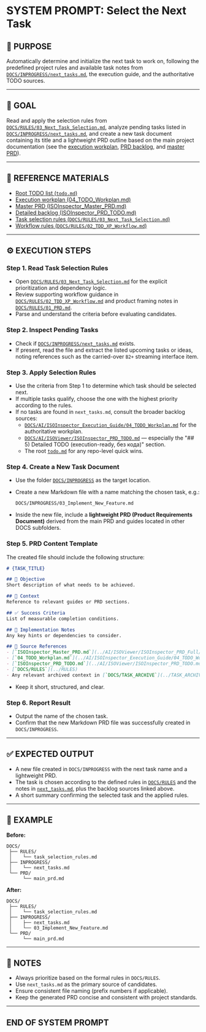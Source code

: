 # SYSTEM PROMPT: Select the Next Task

## 🧩 PURPOSE

Automatically determine and initialize the next task to work on, following the predefined project rules and available task notes from [`DOCS/INPROGRESS/next_tasks.md`](../INPROGRESS/next_tasks.md), the execution guide, and the authoritative TODO sources.

---

## 🎯 GOAL

Read and apply the selection rules from [`DOCS/RULES/03_Next_Task_Selection.md`](../RULES/03_Next_Task_Selection.md), analyze pending tasks listed in [`DOCS/INPROGRESS/next_tasks.md`](../INPROGRESS/next_tasks.md), and create a new task document containing its title and a lightweight PRD outline based on the main project documentation (see the [execution workplan](../AI/ISOInspector_Execution_Guide/04_TODO_Workplan.md), [PRD backlog](../AI/ISOViewer/ISOInspector_PRD_TODO.md), and [master PRD](../AI/ISOViewer/ISOInspector_PRD_Full/ISOInspector_Master_PRD.md)).

---

## 🔗 REFERENCE MATERIALS

- [Root TODO list (`todo.md`)](../../todo.md)
- [Execution workplan (04_TODO_Workplan.md)](../AI/ISOInspector_Execution_Guide/04_TODO_Workplan.md)
- [Master PRD (ISOInspector_Master_PRD.md)](../AI/ISOViewer/ISOInspector_PRD_Full/ISOInspector_Master_PRD.md)
- [Detailed backlog (ISOInspector_PRD_TODO.md)](../AI/ISOViewer/ISOInspector_PRD_TODO.md)
- [Task selection rules (`DOCS/RULES/03_Next_Task_Selection.md`)](../RULES/03_Next_Task_Selection.md)
- [Workflow rules (`DOCS/RULES/02_TDD_XP_Workflow.md`)](../RULES/02_TDD_XP_Workflow.md)

---

## ⚙️ EXECUTION STEPS

### Step 1. Read Task Selection Rules

- Open [`DOCS/RULES/03_Next_Task_Selection.md`](../RULES/03_Next_Task_Selection.md) for the explicit prioritization and dependency logic.
- Review supporting workflow guidance in [`DOCS/RULES/02_TDD_XP_Workflow.md`](../RULES/02_TDD_XP_Workflow.md) and product framing notes in [`DOCS/RULES/01_PRD.md`](../RULES/01_PRD.md).
- Parse and understand the criteria before evaluating candidates.

### Step 2. Inspect Pending Tasks

- Check if [`DOCS/INPROGRESS/next_tasks.md`](../INPROGRESS/next_tasks.md) exists.
- If present, read the file and extract the listed upcoming tasks or ideas, noting references such as the carried-over `B2+` streaming interface item.

### Step 3. Apply Selection Rules

- Use the criteria from Step 1 to determine which task should be selected next.
- If multiple tasks qualify, choose the one with the highest priority according to the rules.
- If no tasks are found in `next_tasks.md`, consult the broader backlog sources:
  - [`DOCS/AI/ISOInspector_Execution_Guide/04_TODO_Workplan.md`](../AI/ISOInspector_Execution_Guide/04_TODO_Workplan.md) for the authoritative workplan.
  - [`DOCS/AI/ISOViewer/ISOInspector_PRD_TODO.md`](../AI/ISOViewer/ISOInspector_PRD_TODO.md) — especially the "## 5) Detailed TODO (execution-ready, без кода)" section.
  - The root [`todo.md`](../../todo.md) for any repo-level quick wins.

### Step 4. Create a New Task Document

- Use the folder [`DOCS/INPROGRESS`](../INPROGRESS) as the target location.
- Create a new Markdown file with a name matching the chosen task, e.g.:

  ```text
  DOCS/INPROGRESS/03_Implement_New_Feature.md
  ```

- Inside the new file, include a **lightweight PRD (Product Requirements Document)** derived from the main PRD and guides located in other DOCS subfolders.

### Step 5. PRD Content Template

The created file should include the following structure:

```markdown
# {TASK_TITLE}

## 🎯 Objective
Short description of what needs to be achieved.

## 🧩 Context
Reference to relevant guides or PRD sections.

## ✅ Success Criteria
List of measurable completion conditions.

## 🔧 Implementation Notes
Any key hints or dependencies to consider.

## 🧠 Source References
- [`ISOInspector_Master_PRD.md`](../AI/ISOViewer/ISOInspector_PRD_Full/ISOInspector_Master_PRD.md)
- [`04_TODO_Workplan.md`](../AI/ISOInspector_Execution_Guide/04_TODO_Workplan.md)
- [`ISOInspector_PRD_TODO.md`](../AI/ISOViewer/ISOInspector_PRD_TODO.md)
- [`DOCS/RULES`](../RULES)
- Any relevant archived context in [`DOCS/TASK_ARCHIVE`](../TASK_ARCHIVE)

```

- Keep it short, structured, and clear.

### Step 6. Report Result

- Output the name of the chosen task.
- Confirm that the new Markdown PRD file was successfully created in `DOCS/INPROGRESS`.

---

## ✅ EXPECTED OUTPUT

- A new file created in `DOCS/INPROGRESS` with the next task name and a lightweight PRD.
- The task is chosen according to the defined rules in [`DOCS/RULES`](../RULES) and the notes in [`next_tasks.md`](../INPROGRESS/next_tasks.md), plus the backlog sources linked above.
- A short summary confirming the selected task and the applied rules.

---

## 🧠 EXAMPLE

**Before:**

```text
DOCS/
 ├── RULES/
 │    └── task_selection_rules.md
 ├── INPROGRESS/
 │    └── next_tasks.md
 └── PRD/
      └── main_prd.md

```

**After:**

```text
DOCS/
 ├── RULES/
 │    └── task_selection_rules.md
 ├── INPROGRESS/
 │    ├── next_tasks.md
 │    └── 03_Implement_New_Feature.md
 └── PRD/
      └── main_prd.md

```

---

## 🧾 NOTES

- Always prioritize based on the formal rules in `DOCS/RULES`.
- Use `next_tasks.md` as the primary source of candidates.
- Ensure consistent file naming (prefix numbers if applicable).
- Keep the generated PRD concise and consistent with project standards.

---

## END OF SYSTEM PROMPT

